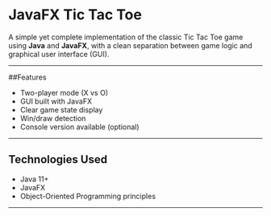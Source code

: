 # JavaFX Tic Tac Toe

A simple yet complete implementation of the classic Tic Tac Toe game using **Java** and **JavaFX**, with a clean separation between game logic and graphical user interface (GUI).

---

##Features

- Two-player mode (X vs O)
- GUI built with JavaFX
- Clear game state display
- Win/draw detection
- Console version available (optional)

---

## Technologies Used

- Java 11+  
- JavaFX  
- Object-Oriented Programming principles  

---


